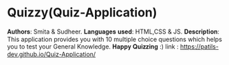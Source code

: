 # Quizzy(Quiz-Application)
𝐀𝐮𝐭𝐡𝐨𝐫𝐬:
  Smita & Sudheer.
𝐋𝐚𝐧𝐠𝐮𝐚𝐠𝐞𝐬 𝐮𝐬𝐞𝐝:
  HTML,CSS & JS.
𝐃𝐞𝐬𝐜𝐫𝐢𝐩𝐭𝐢𝐨𝐧:
  This application provides you with 10 multiple choice questions which helps you to test your General Knowledge.
                                                                                                𝐇𝐚𝐩𝐩𝐲 𝐐𝐮𝐢𝐳𝐳𝐢𝐧𝐠 :)
link : https://patils-dev.github.io/Quiz-Application/
